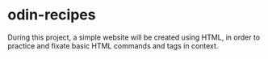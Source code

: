 # odin-recipes

During this project, a simple website will be created using HTML, in order to practice and fixate basic HTML commands and tags in context.
